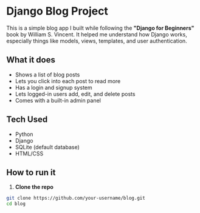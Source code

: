 # Django Blog Project

This is a simple blog app I built while following the **"Django for Beginners"** book by William S. Vincent. It helped me understand how Django works, especially things like models, views, templates, and user authentication.

## What it does

- Shows a list of blog posts
- Lets you click into each post to read more
- Has a login and signup system
- Lets logged-in users add, edit, and delete posts
- Comes with a built-in admin panel

## Tech Used

- Python
- Django
- SQLite (default database)
- HTML/CSS

## How to run it

1. **Clone the repo**

```bash
git clone https://github.com/your-username/blog.git
cd blog
